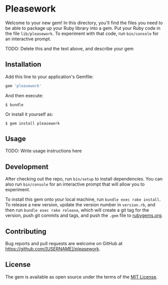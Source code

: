 # Pleasework

Welcome to your new gem! In this directory, you'll find the files you need to be able to package up your Ruby library into a gem. Put your Ruby code in the file `lib/pleasework`. To experiment with that code, run `bin/console` for an interactive prompt.

TODO: Delete this and the text above, and describe your gem

## Installation

Add this line to your application's Gemfile:

```ruby
gem 'pleasework'
```

And then execute:

    $ bundle

Or install it yourself as:

    $ gem install pleasework

## Usage

TODO: Write usage instructions here

## Development

After checking out the repo, run `bin/setup` to install dependencies. You can also run `bin/console` for an interactive prompt that will allow you to experiment.

To install this gem onto your local machine, run `bundle exec rake install`. To release a new version, update the version number in `version.rb`, and then run `bundle exec rake release`, which will create a git tag for the version, push git commits and tags, and push the `.gem` file to [rubygems.org](https://rubygems.org).

## Contributing

Bug reports and pull requests are welcome on GitHub at https://github.com/[USERNAME]/pleasework.


## License

The gem is available as open source under the terms of the [MIT License](http://opensource.org/licenses/MIT).

